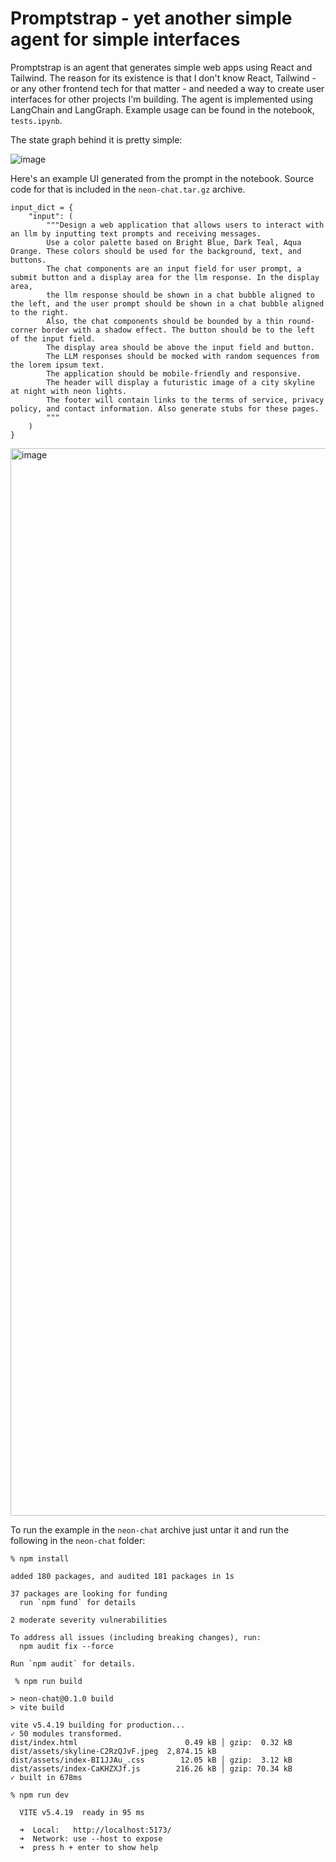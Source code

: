 # Promptstrap - yet another simple agent for simple interfaces

Promptstrap is an agent that generates simple web apps using React and Tailwind. The reason for its existence is that I don't know React, Tailwind - or any other frontend tech for that matter - and needed a way to create user interfaces for other projects I'm building. 
The agent is implemented using LangChain and LangGraph. Example usage can be found in the notebook, `tests.ipynb`.

The state graph behind it is pretty simple:

![image](https://github.com/user-attachments/assets/0540ba95-fb97-46bd-adc1-aaba46406f9f)


Here's an example UI generated from the prompt in the notebook. Source code for that is included in the `neon-chat.tar.gz` archive.

```
input_dict = {
    "input": (
        """Design a web application that allows users to interact with an llm by inputting text prompts and receiving messages.
        Use a color palette based on Bright Blue, Dark Teal, Aqua Orange. These colors should be used for the background, text, and buttons.
        The chat components are an input field for user prompt, a submit button and a display area for the llm response. In the display area,
        the llm response should be shown in a chat bubble aligned to the left, and the user prompt should be shown in a chat bubble aligned to the right.
        Also, the chat components should be bounded by a thin round-corner border with a shadow effect. The button should be to the left of the input field.
        The display area should be above the input field and button.
        The LLM responses should be mocked with random sequences from the lorem ipsum text.
        The application should be mobile-friendly and responsive.
        The header will display a futuristic image of a city skyline at night with neon lights.
        The footer will contain links to the terms of service, privacy policy, and contact information. Also generate stubs for these pages.
        """
    )
}
```

<img width="1708" alt="image" src="https://github.com/user-attachments/assets/e66ea093-9bcd-4b0d-a637-7adda2d80a3e" />

To run the example in the `neon-chat` archive just untar it and run the following in the `neon-chat` folder:
```
% npm install

added 180 packages, and audited 181 packages in 1s

37 packages are looking for funding
  run `npm fund` for details

2 moderate severity vulnerabilities

To address all issues (including breaking changes), run:
  npm audit fix --force

Run `npm audit` for details.
```
```
 % npm run build

> neon-chat@0.1.0 build
> vite build

vite v5.4.19 building for production...
✓ 50 modules transformed.
dist/index.html                        0.49 kB │ gzip:  0.32 kB
dist/assets/skyline-C2RzQJvF.jpeg  2,874.15 kB
dist/assets/index-BI1JJAu_.css        12.05 kB │ gzip:  3.12 kB
dist/assets/index-CaKHZXJf.js        216.26 kB │ gzip: 70.34 kB
✓ built in 678ms
```
```
% npm run dev

  VITE v5.4.19  ready in 95 ms

  ➜  Local:   http://localhost:5173/
  ➜  Network: use --host to expose
  ➜  press h + enter to show help
```
